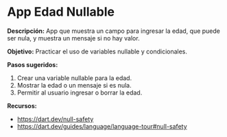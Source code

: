 # App Edad Nullable

**Descripción:**
App que muestra un campo para ingresar la edad, que puede ser nula, y muestra un mensaje si no hay valor.

**Objetivo:**
Practicar el uso de variables nullable y condicionales.

**Pasos sugeridos:**
1. Crear una variable nullable para la edad.
2. Mostrar la edad o un mensaje si es nula.
3. Permitir al usuario ingresar o borrar la edad.

**Recursos:**
- https://dart.dev/null-safety
- https://dart.dev/guides/language/language-tour#null-safety
